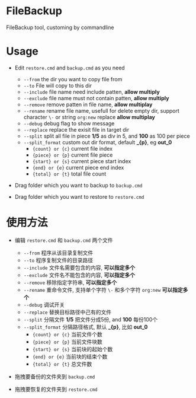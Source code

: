 # FileBackup
FileBackup tool, customing by commandline

# Usage
* Edit `restore.cmd` and `backup.cmd` as you need
    * `--from` the dir you want to copy file from
    * `--to` File will copy to this dir
    * `--include` file name need include patten, **allow multiply**
    * `--exclude` file name must not contain patten, **allow multiply**
    * `--remove` remove patten in file name, **allow multiplay**
    * `--rename` rename file name, usefull for delete empty dir, support character `\-` or string `org:new` replace  **allow multiplay**
    * `--debug` debug flag to show message
    * `--replace` replace the exisit file in target dir
    * `--split` split all file in piece **1/5** as div in 5, and **100** as 100 per piece
    * `--split_format` custom out dir format, default **_{p}**, eg **out_0**
      * `{count} or {c}` current file index
      * `{piece} or {p}` current file piece
      * `{start} or {s}` current piece start index
      * `{end} or {e}` current piece end index
      * `{total} or {t}` total file count

* Drag folder which you want to backup to `backup.cmd`

* Drag folder which you want to restore to `restore.cmd`

#  使用方法
* 编辑 `restore.cmd` 和 `backup.cmd` 两个文件
    * `--from` 程序从该目录复制文件
    * `--to` 程序复制文件的目录路径
    * `--include` 文件名需要包含的内容, **可以指定多个**
    * `--exclude` 文件名不能包含的内容, **可以指定多个**
    * `--remove` 移除指定字符串, **可以指定多个**
    * `--rename` 重命令文件, 支持单个字符 `\-` 和多个字符 `org:new` **可以指定多个**
    * `--debug` 调试开关
    * `--replace` 替换目标路径中己有的文件
    * `--split` 分隔文件 **1/5** 把文件分成5份, and **100** 每份100个
    * `--split_format` 分隔路径格式, 默认 **_{p}**, 比如 **out_0**
      * `{count} or {c}` 当前文件个数
      * `{piece} or {p}` 当前文件块数
      * `{start} or {s}` 当前块的起始个数
      * `{end} or {e}`  当前块的结束个数
      * `{total} or {t}` 总文件数

* 拖拽要备份的文件夹到 `backup.cmd`

* 拖拽要恢复的文件夹到 `restore.cmd`

